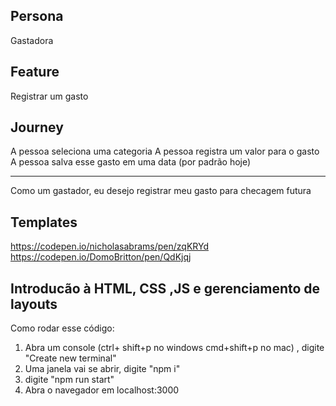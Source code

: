 ## Persona

Gastadora

## Feature

Registrar um gasto

## Journey

A pessoa seleciona uma categoria
A pessoa registra um valor para o gasto
A pessoa salva esse gasto em uma data (por padrão hoje)

---

Como um gastador, eu desejo registrar meu gasto para checagem futura

## Templates
https://codepen.io/nicholasabrams/pen/zqKRYd
https://codepen.io/DomoBritton/pen/QdKjqj

## Introducão à HTML, CSS ,JS e gerenciamento de layouts

Como rodar esse código:

1. Abra um console (ctrl+ shift+p no windows cmd+shift+p no mac) , digite "Create new terminal"
2. Uma janela vai se abrir, digite "npm i"
3. digite "npm run start"
4. Abra o navegador em localhost:3000